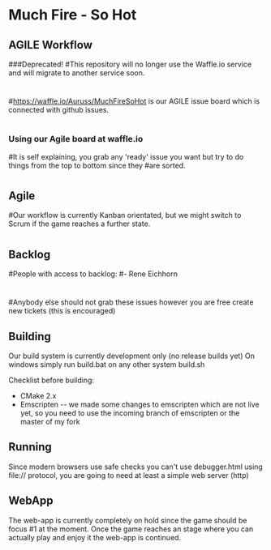 Much Fire - So Hot
==================

AGILE Workflow
--------

###Deprecated!
#This repository will no longer use the Waffle.io service and will migrate to another service soon.
#
#https://waffle.io/Auruss/MuchFireSoHot is our AGILE issue board which is connected with github issues.
#
### Using our Agile board at waffle.io
#It is self explaining, you grab any 'ready' issue you want but try to do things from the top to bottom since they #are sorted.
#
## Agile
#Our workflow is currently Kanban orientated, but we might switch to Scrum if the game reaches a further state.
#
## Backlog
#People with access to backlog:
#- Rene Eichhorn
#
#Anybody else should not grab these issues however you are free create new tickets (this is encouraged)
###

Building
--------
Our build system is currently development only (no release builds yet)
On windows simply run build.bat on any other system build.sh

Checklist before building:
- CMake 2.x
- Emscripten
    -- we made some changes to emscripten which are not live yet, so you need to use the incoming branch of emscripten or the master of my fork

Running
-------
Since modern browsers use safe checks you can't use debugger.html using file:// protocol, you are going to need at least a simple web server (http)

WebApp
------
The web-app is currently completely on hold since the game should be focus #1 at the moment.
Once the game reaches an stage where you can actually play and enjoy it the web-app is continued.
